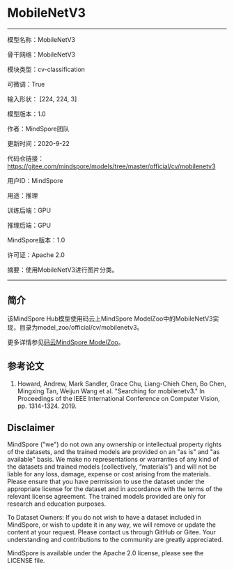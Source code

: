 # MobileNetV3

---

模型名称：MobileNetV3

骨干网络：MobileNetV3

模块类型：cv-classification

可微调：True

输入形状： [224, 224, 3]

模型版本：1.0

作者：MindSpore团队

更新时间：2020-9-22

代码仓链接： <https://gitee.com/mindspore/models/tree/master/official/cv/mobilenetv3>

用户ID：MindSpore

用途：推理

训练后端：GPU

推理后端：GPU

MindSpore版本：1.0

许可证：Apache 2.0

摘要：使用MobileNetV3进行图片分类。

---

## 简介

该MindSpore Hub模型使用码云上MindSpore ModelZoo中的MobileNetV3实现，目录为model_zoo/official/cv/mobilenetv3。

更多详情参见[码云MindSpore ModelZoo](https://gitee.com/mindspore/models/blob/master/official/cv/mobilenetv3/Readme.md)。

## 参考论文

1. Howard, Andrew, Mark Sandler, Grace Chu, Liang-Chieh Chen, Bo Chen, Mingxing Tan, Weijun Wang et al. "Searching for mobilenetv3." In Proceedings of the IEEE International Conference on Computer Vision, pp. 1314-1324. 2019.

## Disclaimer

MindSpore ("we") do not own any ownership or intellectual property rights of the datasets, and the trained models are provided on an "as is" and "as available" basis. We make no representations or warranties of any kind of the datasets and trained models (collectively, “materials”) and will not be liable for any loss, damage, expense or cost arising from the materials. Please ensure that you have permission to use the dataset under the appropriate license for the dataset and in accordance with the terms of the relevant license agreement. The trained models provided are only for research and education purposes.

To Dataset Owners: If you do not wish to have a dataset included in MindSpore, or wish to update it in any way, we will remove or update the content at your request. Please contact us through GitHub or Gitee. Your understanding and contributions to the community are greatly appreciated.

MindSpore is available under the Apache 2.0 license, please see the LICENSE file.